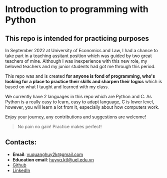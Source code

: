 # Introduction to programming with Python
## This repo is intended for practicing purposes

In September 2022 at University of Economics and Law,  I had a chance to take part in a teaching assitant position which was guided by two great teachers of mine. Although I was inexperience with this new role, my beloved teachers and my junior students had got me through this period. 

This repo was and is created **for anyone is fond of programming, who's looking for a place to practice their skills and sharpen their logics** which is based on what I taught and learned with my class.

We currently have 2 languages in this repo which are Python and C. As Python is a really easy to learn, easy to adapt language, C is lower level, however, you will learn a lot from it, especially about how computers work.

Enjoy your journey, any contributions and suggestions are welcome!

> No pain no gain! Practice makes perfect!

## Contacts:

- **Email**: vuquanghuy2k@gmail.com
- **Education email**: huyvq.ktl@uel.edu.vn
- [Github](https://github.com/HuyVQ18411c)
- [LinkedIn](https://www.linkedin.com/in/huy-vu-dev/)
